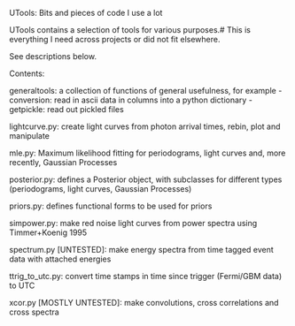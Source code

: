 UTools: Bits and pieces of code I use a lot

UTools contains a selection of tools for various purposes.# This is everything I need across projects or did not fit elsewhere.

See descriptions below.

Contents:

generaltools: a collection of functions of general usefulness, for example
	- conversion: read in ascii data in columns into a python dictionary
	- getpickle: read out pickled files


lightcurve.py: create light curves from photon arrival times, rebin, plot and manipulate
 
mle.py: Maximum likelihood fitting for periodograms, light curves and, more recently, Gaussian Processes

posterior.py: defines a Posterior object, with subclasses for different types (periodograms, light curves, Gaussian Processes)

priors.py: defines functional forms to be used for priors

simpower.py: make red noise light curves from power spectra using Timmer+Koenig 1995

spectrum.py [UNTESTED]: make energy spectra from time tagged event data with attached energies

ttrig_to_utc.py: convert time stamps in time since trigger (Fermi/GBM data) to UTC

xcor.py [MOSTLY UNTESTED]: make convolutions, cross correlations and cross spectra
 

